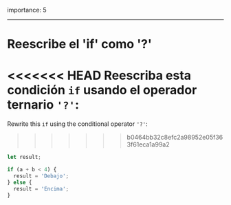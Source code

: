 importance: 5

---

# Reescribe el 'if' como '?'

<<<<<<< HEAD
Reescriba esta condición `if` usando el operador ternario `'?'`:
=======
Rewrite this `if` using the conditional operator `'?'`:
>>>>>>> b0464bb32c8efc2a98952e05f363f61eca1a99a2

```js
let result;

if (a + b < 4) {
  result = 'Debajo';
} else {
  result = 'Encima';
}
```
